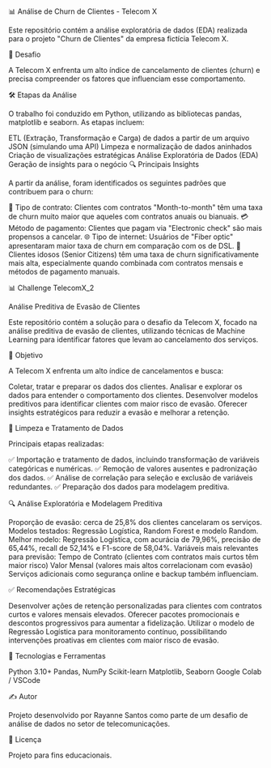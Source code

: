 📊 Análise de Churn de Clientes - Telecom X

Este repositório contém a análise exploratória de dados (EDA) realizada para o projeto "Churn de Clientes" da empresa fictícia Telecom X.

🚀 Desafio

A Telecom X enfrenta um alto índice de cancelamento de clientes (churn) e precisa compreender os fatores que influenciam esse comportamento.

🛠️ Etapas da Análise

O trabalho foi conduzido em Python, utilizando as bibliotecas pandas, matplotlib e seaborn. As etapas incluem:

ETL (Extração, Transformação e Carga) de dados a partir de um arquivo JSON (simulando uma API)
Limpeza e normalização de dados aninhados
Criação de visualizações estratégicas
Análise Exploratória de Dados (EDA)
Geração de insights para o negócio
🔍 Principais Insights

A partir da análise, foram identificados os seguintes padrões que contribuem para o churn:

📅 Tipo de contrato: Clientes com contratos "Month-to-month" têm uma taxa de churn muito maior que aqueles com contratos anuais ou bianuais.
💳 Método de pagamento: Clientes que pagam via "Electronic check" são mais propensos a cancelar.
🌐 Tipo de internet: Usuários de "Fiber optic" apresentaram maior taxa de churn em comparação com os de DSL.
👴 Clientes idosos (Senior Citizens) têm uma taxa de churn significativamente mais alta, especialmente quando combinada com contratos mensais e métodos de pagamento manuais.







📊 Challenge TelecomX_2

Análise Preditiva de Evasão de Clientes


Este repositório contém a solução para o desafio da Telecom X, focado na análise preditiva de evasão de clientes, utilizando técnicas de Machine Learning para identificar fatores que levam ao cancelamento dos serviços.


🎯 Objetivo

A Telecom X enfrenta um alto índice de cancelamentos e busca:

Coletar, tratar e preparar os dados dos clientes.
Analisar e explorar os dados para entender o comportamento dos clientes.
Desenvolver modelos preditivos para identificar clientes com maior risco de evasão.
Oferecer insights estratégicos para reduzir a evasão e melhorar a retenção.

🧹 Limpeza e Tratamento de Dados

Principais etapas realizadas:

✅ Importação e tratamento de dados, incluindo transformação de variáveis categóricas e numéricas.
✅ Remoção de valores ausentes e padronização dos dados.
✅ Análise de correlação para seleção e exclusão de variáveis redundantes.
✅ Preparação dos dados para modelagem preditiva.

🔍 Análise Exploratória e Modelagem Preditiva

Proporção de evasão: cerca de 25,8% dos clientes cancelaram os serviços.
Modelos testados: Regressão Logística, Random Forest e modelo Random.
Melhor modelo: Regressão Logística, com acurácia de 79,96%, precisão de 65,44%, recall de 52,14% e F1-score de 58,04%.
Variáveis mais relevantes para previsão:
Tempo de Contrato (clientes com contratos mais curtos têm maior risco)
Valor Mensal (valores mais altos correlacionam com evasão)
Serviços adicionais como segurança online e backup também influenciam.

✅ Recomendações Estratégicas

Desenvolver ações de retenção personalizadas para clientes com contratos curtos e valores mensais elevados.
Oferecer pacotes promocionais e descontos progressivos para aumentar a fidelização.
Utilizar o modelo de Regressão Logística para monitoramento contínuo, possibilitando intervenções proativas em clientes com maior risco de evasão.

🔧 Tecnologias e Ferramentas

Python 3.10+
Pandas, NumPy
Scikit-learn
Matplotlib, Seaborn
Google Colab / VSCode

✍️ Autor

Projeto desenvolvido por Rayanne Santos como parte de um desafio de análise de dados no setor de telecomunicações.


📝 Licença

Projeto para fins educacionais.







